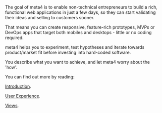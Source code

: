 The goal of meta4 is to enable non-technical entrepreneurs to build a rich, functional web applications in just a few days, so they can start validating their ideas and selling to customers sooner.

That means you can create responsive, feature-rich prototypes, MVPs or DevOps apps that target both mobiles and desktops - little or no coding required.

meta4 helps you to experiment, test hypotheses and iterate towards product/market fit before investing  into hard-coded software. 

You describe what you want to achieve, and let meta4 worry about the 'how'.

You can find out more by reading:

<a href="Intro">Introduction</a>.

<a href="UX---User-Experience">User Experience</a>.

<a href="Views">Views</a>.

